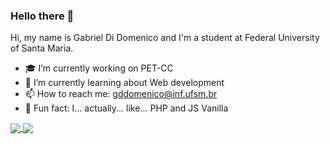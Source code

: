 ### Hello there :eyes:

Hi, my name is Gabriel Di Domenico and I'm a student at Federal University of Santa Maria. 

- 🎓 I’m currently working on PET-CC
- :newspaper: I’m currently learning about Web development
- 📫 How to reach me: gddomenico@inf.ufsm.br
- :elephant: Fun fact: I... actually... like... PHP and JS Vanilla


<a href="#">
  <img align="center" src="https://github-readme-stats.vercel.app/api?username=GabrielDiDomenico&count_private=true&show_icons=true&theme=dracula&hide=issues" />
</a>

<a href="#">
  <img align="center" src="https://github-readme-stats.vercel.app/api/top-langs/?username=anuraghazra&layout=compact&theme=dracula" />
</a>

